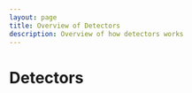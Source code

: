 ```yaml
---
layout: page
title: Overview of Detectors
description: Overview of how detectors works
---
```

# Detectors
